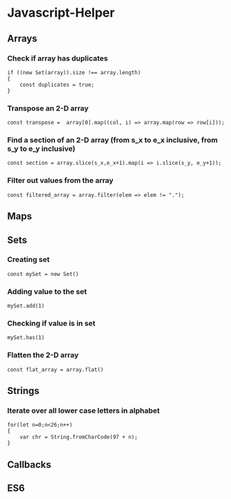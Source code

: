 # Javascript-Helper

## Arrays

### Check if array has duplicates

```
if ((new Set(array)).size !== array.length)
{
    const duplicates = true;
}
```

### Transpose an 2-D array

```
const transpose =  array[0].map((col, i) => array.map(row => row[i]));
```


### Find a section of an 2-D array (from s_x to e_x inclusive, from s_y to e_y inclusive)
```
const section = array.slice(s_x,e_x+1).map(i => i.slice(s_y, e_y+1));
```

### Filter out values from the array

``` 
const filtered_array = array.filter(elem => elem != ".");
```

## Maps


## Sets

### Creating set

```
const mySet = new Set()
```

### Adding value to the set

```
mySet.add(1)
```

### Checking if value is in set

```
mySet.has(1)
```

### Flatten the 2-D array

```
const flat_array = array.flat()
```



## Strings

### Iterate over all lower case letters in alphabet

```
for(let n=0;n<26;n++)
{
    var chr = String.fromCharCode(97 + n);
} 
```


## Callbacks


## ES6






